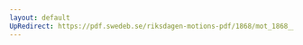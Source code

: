 ```yaml
---
layout: default
UpRedirect: https://pdf.swedeb.se/riksdagen-motions-pdf/1868/mot_1868__ak__00010.pdf
---
```

